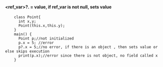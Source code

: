 #### <ref_var>?.<property> = value,    if ref_var is not null, sets value

        class Point{
          int x,y;
          Point(this.x,this.y);
        }
        main() {
          Point p;//not initialized
          p.x = 5; //error
          p?.x = 5;//no error, if there is an object , then sets value or else skips execution
          print(p.x);//error since there is not object, no field called x
        } 
        


